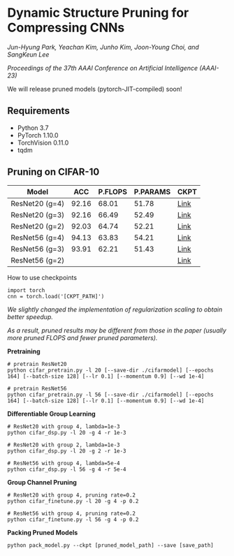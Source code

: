 # Dynamic Structure Pruning for Compressing CNNs

_Jun-Hyung Park, Yeachan Kim, Junho Kim, Joon-Young Choi, and SangKeun Lee_

_Proceedings of the 37th AAAI Conference on Artificial Intelligence (AAAI-23)_

We will release pruned models (pytorch-JIT-compiled) soon!

## Requirements
- Python 3.7
- PyTorch 1.10.0
- TorchVision 0.11.0
- tqdm

## Pruning on CIFAR-10 

| Model           |  ACC  | P.FLOPS | P.PARAMS  | CKPT     |
| --------------- | ----- | ------- | --------- | -------- |
| ResNet20 (g=4)  | 92.16 |  68.01  |   51.78   | [Link](https://github.com/irishev/DSP/raw/main/checkpoints/resnet20_g4.pt) |
| ResNet20 (g=3)  | 92.16 |  66.49  |   52.49   | [Link](https://github.com/irishev/DSP/raw/main/checkpoints/resnet20_g3.pt) |
| ResNet20 (g=2)  | 92.03 |  64.74  |   52.21   | [Link](https://github.com/irishev/DSP/raw/main/checkpoints/resnet20_g2.pt) |
| ResNet56 (g=4)  | 94.13 |  63.83  |   54.21   | [Link](https://github.com/irishev/DSP/raw/main/checkpoints/resnet56_g4.pt) |
| ResNet56 (g=3)  | 93.91 |  62.21  |   51.43   | [Link]() |
| ResNet56 (g=2)  |       |         |           | [Link]() |

How to use checkpoints
```
import torch
cnn = torch.load('[CKPT_PATH]')
```

_We slightly changed the implementation of regularization scaling to obtain better speedup._

_As a result, pruned results may be different from those in the paper (usually more pruned FLOPS and fewer pruned parameters)._

**Pretraining**

```
# pretrain ResNet20
python cifar_pretrain.py -l 20 [--save-dir ./cifarmodel] [--epochs 164] [--batch-size 128] [--lr 0.1] [--momentum 0.9] [--wd 1e-4]

# pretrain ResNet56
python cifar_pretrain.py -l 56 [--save-dir ./cifarmodel] [--epochs 164] [--batch-size 128] [--lr 0.1] [--momentum 0.9] [--wd 1e-4]
```

**Differentiable Group Learning**

```
# ResNet20 with group 4, lambda=1e-3
python cifar_dsp.py -l 20 -g 4 -r 1e-3

# ResNet20 with group 2, lambda=1e-3
python cifar_dsp.py -l 20 -g 2 -r 1e-3

# ResNet56 with group 4, lambda=5e-4
python cifar_dsp.py -l 56 -g 4 -r 5e-4
```

**Group Channel Pruning**

```
# ResNet20 with group 4, pruning rate=0.2
python cifar_finetune.py -l 20 -g 4 -p 0.2

# ResNet56 with group 4, pruning rate=0.2
python cifar_finetune.py -l 56 -g 4 -p 0.2

```

**Packing Pruned Models**

```
python pack_model.py --ckpt [pruned_model_path] --save [save_path]
```
